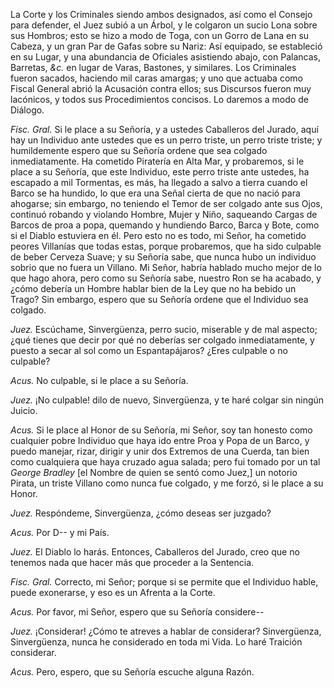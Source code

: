 La Corte y los Criminales siendo ambos designados, así como el Consejo para defender, el Juez subió a un Árbol, y le colgaron un sucio Lona sobre sus Hombros; esto se hizo a modo de Toga, con un Gorro de Lana en su Cabeza, y un gran Par de Gafas sobre su Nariz: Así equipado, se estableció en su Lugar, y una abundancia de Oficiales asistiendo abajo, con Palancas, Barretas, _&c._ en lugar de Varas, Bastones, y similares. Los Criminales fueron sacados, haciendo mil caras amargas; y uno que actuaba como Fiscal General abrió la Acusación contra ellos; sus Discursos fueron muy lacónicos, y todos sus Procedimientos concisos. Lo daremos a modo de Diálogo.

_Fisc. Gral._ Si le place a su Señoría, y a ustedes Caballeros del Jurado, aquí hay un Individuo ante ustedes que es un perro triste, un perro triste triste; y humildemente espero que su Señoría ordene que sea colgado inmediatamente. Ha cometido Piratería en Alta Mar, y probaremos, si le place a su Señoría, que este Individuo, este perro triste ante ustedes, ha escapado a mil Tormentas, es más, ha llegado a salvo a tierra cuando el Barco se ha hundido, lo que era una Señal cierta de que no nació para ahogarse; sin embargo, no teniendo el Temor de ser colgado ante sus Ojos, continuó robando y violando Hombre, Mujer y Niño, saqueando Cargas de Barcos de proa a popa, quemando y hundiendo Barco, Barca y Bote, como si el Diablo estuviera en él. Pero esto no es todo, mi Señor, ha cometido peores Villanías que todas estas, porque probaremos, que ha sido culpable de beber Cerveza Suave; y su Señoría sabe, que nunca hubo un individuo sobrio que no fuera un Villano. Mi Señor, habría hablado mucho mejor de lo que hago ahora, pero como su Señoría sabe, nuestro Ron se ha acabado, y ¿cómo debería un Hombre hablar bien de la Ley que no ha bebido un Trago? Sin embargo, espero que su Señoría ordene que el Individuo sea colgado.

_Juez._ Escúchame, Sinvergüenza, perro sucio, miserable y de mal aspecto; ¿qué tienes que decir por qué no deberías ser colgado inmediatamente, y puesto a secar al sol como un Espantapájaros? ¿Eres culpable o no culpable?

_Acus._ No culpable, si le place a su Señoría.

_Juez._ ¡No culpable! dilo de nuevo, Sinvergüenza, y te haré colgar sin ningún Juicio.

_Acus._ Si le place al Honor de su Señoría, mi Señor, soy tan honesto como cualquier pobre Individuo que haya ido entre Proa y Popa de un Barco, y puedo manejar, rizar, dirigir y unir dos Extremos de una Cuerda, tan bien como cualquiera que haya cruzado agua salada; pero fui tomado por un tal _George Bradley_ [el Nombre de quien se sentó como Juez,] un notorio Pirata, un triste Villano como nunca fue colgado, y me forzó, si le place a su Honor.

_Juez._ Respóndeme, Sinvergüenza, ¿cómo deseas ser juzgado?

_Acus._ Por D-- y mi País.

_Juez._ El Diablo lo harás. Entonces, Caballeros del Jurado, creo que no tenemos nada que hacer más que proceder a la Sentencia.

_Fisc. Gral._ Correcto, mi Señor; porque si se permite que el Individuo hable, puede exonerarse, y eso es un Afrenta a la Corte.

_Acus._ Por favor, mi Señor, espero que su Señoría considere--

_Juez._ ¡Considerar! ¿Cómo te atreves a hablar de considerar? Sinvergüenza, Sinvergüenza, nunca he considerado en toda mi Vida. Lo haré Traición considerar.

_Acus._ Pero, espero, que su Señoría escuche alguna Razón.